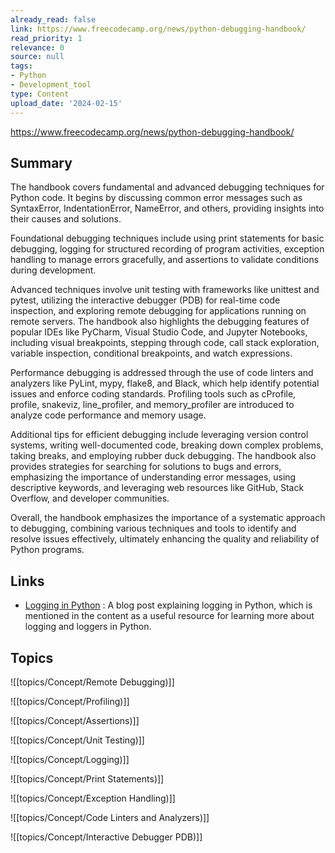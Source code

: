 ```yaml
---
already_read: false
link: https://www.freecodecamp.org/news/python-debugging-handbook/
read_priority: 1
relevance: 0
source: null
tags:
- Python
- Development_tool
type: Content
upload_date: '2024-02-15'
---
```


https://www.freecodecamp.org/news/python-debugging-handbook/
## Summary

The handbook covers fundamental and advanced debugging techniques for Python code. It begins by discussing common error messages such as SyntaxError, IndentationError, NameError, and others, providing insights into their causes and solutions.

Foundational debugging techniques include using print statements for basic debugging, logging for structured recording of program activities, exception handling to manage errors gracefully, and assertions to validate conditions during development.

Advanced techniques involve unit testing with frameworks like unittest and pytest, utilizing the interactive debugger (PDB) for real-time code inspection, and exploring remote debugging for applications running on remote servers. The handbook also highlights the debugging features of popular IDEs like PyCharm, Visual Studio Code, and Jupyter Notebooks, including visual breakpoints, stepping through code, call stack exploration, variable inspection, conditional breakpoints, and watch expressions.

Performance debugging is addressed through the use of code linters and analyzers like PyLint, mypy, flake8, and Black, which help identify potential issues and enforce coding standards. Profiling tools such as cProfile, profile, snakeviz, line_profiler, and memory_profiler are introduced to analyze code performance and memory usage.

Additional tips for efficient debugging include leveraging version control systems, writing well-documented code, breaking down complex problems, taking breaks, and employing rubber duck debugging. The handbook also provides strategies for searching for solutions to bugs and errors, emphasizing the importance of understanding error messages, using descriptive keywords, and leveraging web resources like GitHub, Stack Overflow, and developer communities.

Overall, the handbook emphasizes the importance of a systematic approach to debugging, combining various techniques and tools to identify and resolve issues effectively, ultimately enhancing the quality and reliability of Python programs.
## Links

- [Logging in Python](https://www.samyakinfo.tech/blog/logging-in-python) : A blog post explaining logging in Python, which is mentioned in the content as a useful resource for learning more about logging and loggers in Python.

## Topics

![[topics/Concept/Remote Debugging)]]

![[topics/Concept/Profiling)]]

![[topics/Concept/Assertions)]]

![[topics/Concept/Unit Testing)]]

![[topics/Concept/Logging)]]

![[topics/Concept/Print Statements)]]

![[topics/Concept/Exception Handling)]]

![[topics/Concept/Code Linters and Analyzers)]]

![[topics/Concept/Interactive Debugger PDB)]]
